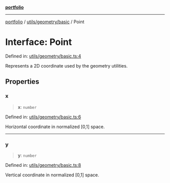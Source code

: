 [**portfolio**](../../../../README.md)

***

[portfolio](../../../../modules.md) / [utils/geometry/basic](../README.md) / Point

# Interface: Point

Defined in: [utils/geometry/basic.ts:4](https://github.com/tnorlund/Portfolio/blob/fccdc1782e04c729eb12827eaee7d26658b38a0c/portfolio/utils/geometry/basic.ts#L4)

Represents a 2D coordinate used by the geometry utilities.

## Properties

### x

> **x**: `number`

Defined in: [utils/geometry/basic.ts:6](https://github.com/tnorlund/Portfolio/blob/fccdc1782e04c729eb12827eaee7d26658b38a0c/portfolio/utils/geometry/basic.ts#L6)

Horizontal coordinate in normalized [0,1] space.

***

### y

> **y**: `number`

Defined in: [utils/geometry/basic.ts:8](https://github.com/tnorlund/Portfolio/blob/fccdc1782e04c729eb12827eaee7d26658b38a0c/portfolio/utils/geometry/basic.ts#L8)

Vertical coordinate in normalized [0,1] space.
